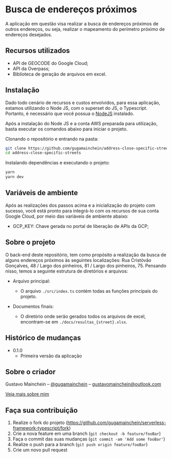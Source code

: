 # Busca de endereços próximos

A aplicação em questão visa realizar a busca de endereços próximos de outros endereços, ou seja, realizar o mapeamento do perímetro próximo de endereços desejados.

## Recursos utilizados

- API de GEOCODE do Google Cloud;
- API da Overpass;
- Biblioteca de geração de arquivos em excel.

## Instalação

Dado todo cenário de recursos e custos envolvidos, para essa aplicação, estamos utilizando o Node JS, com o superset do JS, o Typescript. Portanto, é necessário que você possua o [NodeJS][nodejs] instalado.

Após a instalação do Node JS e a conta AWS preparada para utilização, basta executar os comandos abaixo para iniciar o projeto.

Clonando o repositório e entrando na pasta:

```sh
git clone https://github.com/gugamainchein/address-close-specific-streets
cd address-close-specific-streets
```

Instalando dependências e executando o projeto:

```sh
yarn
yarn dev
```

## Variáveis de ambiente

Após as realizações dos passos acima e a inicialização do projeto com sucesso, você está pronto para integrá-lo com os recursos de sua conta Google Cloud, por meio das variáveis de ambiente abaixo:

- GCP_KEY: Chave gerada no portal de liberação de APIs da GCP;

## Sobre o projeto

O back-end deste repositório, tem como propósito a realização da busca de alguns endereços próximos às seguintes localizações: Rua Cristóvão Gonçalves, 48 / Largo dos pinheiros, 81 / Largo dos pinheiros, 75. Pensando nisso, temos a seguinte estrutura de diretórios e arquivos:

- Arquivo principal:

  - O arquivo `./src/index.ts` contém todas as funções principais do projeto.

- Documentos finais:

  - O diretório onde serão gerados todos os arquivos de excel, encontram-se em `./docs/resultas_{street}.xlsx`.

## Histórico de mudanças

- 0.1.0
  - Primeira versão da aplicação

## Sobre o criador

Gustavo Mainchein – [@gugamainchein](https://www.instagram.com/gugamainchein) – gustavomainchein@outlook.com

[Veja mais sobre mim](https://github.com/gugamainchein)

## Faça sua contribuição

1. Realize o fork do projeto (<https://github.com/gugamainchein/serverless-framework-typescript/fork>)
2. Crie a nova feature em uma branch (`git checkout -b feature/fooBar`)
3. Faça o commit das suas mudanças (`git commit -am 'Add some fooBar'`)
4. Realize o push para a branch (`git push origin feature/fooBar`)
5. Crie um novo pull request

[npm-image]: https://img.shields.io/npm/v/datadog-metrics.svg?style=flat-square
[npm-url]: https://docs.npmjs.com/cli/v8
[nodejs]: https://nodejs.org/en/

